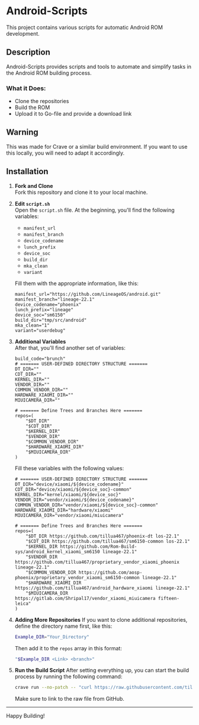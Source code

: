 # Android-Scripts

This project contains various scripts for automatic Android ROM development.

## Description

Android-Scripts provides scripts and tools to automate and simplify tasks in the Android ROM building process.

### What it Does:
- Clone the repositories
- Build the ROM
- Upload it to Go-file and provide a download link

## Warning

This was made for Crave or a similar build environment. If you want to use this locally, you will need to adapt it accordingly.

## Installation

1. **Fork and Clone**  
   Fork this repository and clone it to your local machine.

2. **Edit `script.sh`**  
   Open the `script.sh` file. At the beginning, you'll find the following variables:
   - `manifest_url`
   - `manifest_branch`
   - `device_codename`
   - `lunch_prefix`
   - `device_soc`
   - `build_dir`
   - `mka_clean`
   - `variant`

   Fill them with the appropriate information, like this:

   ```
   manifest_url="https://github.com/LineageOS/android.git"
   manifest_branch="lineage-22.1"
   device_codename="phoenix"
   lunch_prefix="lineage"
   device_soc="sm6150"
   build_dir="tmp/src/android"
   mka_clean="1"
   variant="userdebug"
   ```

3. **Additional Variables**  
   After that, you'll find another set of variables:

   ```
   build_code="brunch"
   # ======= USER-DEFINED DIRECTORY STRUCTURE =======
   DT_DIR=""
   CDT_DIR=""
   KERNEL_DIR=""
   VENDOR_DIR=""
   COMMON_VENDOR_DIR=""
   HARDWARE_XIAOMI_DIR=""
   MIUICAMERA_DIR=""

   # ======= Define Trees and Branches Here =======
   repos=(
       "$DT_DIR"
       "$CDT_DIR"
       "$KERNEL_DIR"
       "$VENDOR_DIR"
       "$COMMON_VENDOR_DIR"
       "$HARDWARE_XIAOMI_DIR"
       "$MIUICAMERA_DIR"
   )
   ```

   Fill these variables with the following values:

   ```
   # ======= USER-DEFINED DIRECTORY STRUCTURE =======
   DT_DIR="device/xiaomi/${device_codename}"
   CDT_DIR="device/xiaomi/${device_soc}-common"
   KERNEL_DIR="kernel/xiaomi/${device_soc}"
   VENDOR_DIR="vendor/xiaomi/${device_codename}"
   COMMON_VENDOR_DIR="vendor/xiaomi/${device_soc}-common"
   HARDWARE_XIAOMI_DIR="hardware/xiaomi"
   MIUICAMERA_DIR="vendor/xiaomi/miuicamera"

   # ======= Define Trees and Branches Here =======
   repos=(
       "$DT_DIR https://github.com/tillua467/phoenix-dt los-22.1"
       "$CDT_DIR https://github.com/tillua467/sm6150-common los-22.1"
       "$KERNEL_DIR https://github.com/Rom-Build-sys/android_kernel_xiaomi_sm6150 lineage-22.1"
       "$VENDOR_DIR https://github.com/tillua467/proprietary_vendor_xiaomi_phoenix lineage-22.1"
       "$COMMON_VENDOR_DIR https://github.com/aosp-phoenix/proprietary_vendor_xiaomi_sm6150-common lineage-22.1"
       "$HARDWARE_XIAOMI_DIR https://github.com/tillua467/android_hardware_xiaomi lineage-22.1"
       "$MIUICAMERA_DIR https://gitlab.com/Shripal17/vendor_xiaomi_miuicamera fifteen-leica"
   )
   ```

4. **Adding More Repositories** 
   If you want to clone additional repositories, define the directory name first, like this:

   ```bash
   Example_DIR="Your_Directory"
   ```

   Then add it to the `repos` array in this format:

   ```bash
   "$Example_DIR <Link> <branch>"
   ```

5. **Run the Build Script** 
   After setting everything up, you can start the build process by running the following command:

   ```bash
   crave run --no-patch -- "curl https://raw.githubusercontent.com/tillua467/Android-Scripts/refs/heads/main/script.sh | bash"
   ```

   Make sure to link to the raw file from GitHub.

---

Happy Building!
